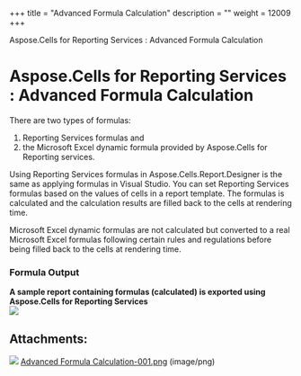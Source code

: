 +++
title = "Advanced Formula Calculation" 
description = "" 
weight = 12009 
+++

Aspose.Cells for Reporting Services : Advanced Formula Calculation  

# Aspose.Cells for Reporting Services : Advanced Formula Calculation


There are two types of formulas:

1.  Reporting Services formulas and
2.  the Microsoft Excel dynamic formula provided by Aspose.Cells for Reporting services.

Using Reporting Services formulas in Aspose.Cells.Report.Designer is the same as applying formulas in Visual Studio. You can set Reporting Services formulas based on the values of cells in a report template. The formulas is calculated and the calculation results are filled back to the cells at rendering time.

Microsoft Excel dynamic formulas are not calculated but converted to a real Microsoft Excel formulas following certain rules and regulations before being filled back to the cells at rendering time.

### Formula Output

**A sample report containing formulas (calculated) is exported using Aspose.Cells for Reporting Services**  
![](https://docs2.aspose.com/cells/reportingservices/attachments/6094901/6193567.png)  

## Attachments:

![](https://docs2.aspose.com/cells/reportingservices/images/icons/bullet_blue.gif) [Advanced Formula Calculation-001.png](https://docs2.aspose.com/cells/reportingservices/attachments/6094901/6193567.png) (image/png)  


